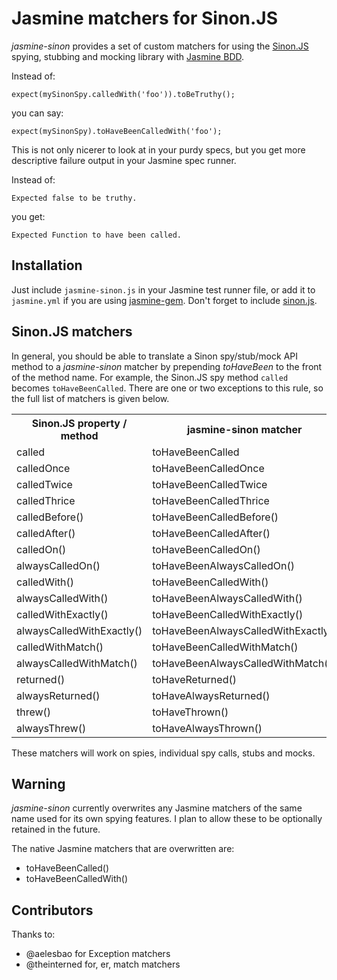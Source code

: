 # Jasmine matchers for Sinon.JS

_jasmine-sinon_ provides a set of custom matchers for using the [Sinon.JS](http://sinonjs.org/) spying, stubbing and mocking library with [Jasmine BDD](http://pivotal.github.com/jasmine/).

Instead of:

    expect(mySinonSpy.calledWith('foo')).toBeTruthy();
    
you can say:

    expect(mySinonSpy).toHaveBeenCalledWith('foo');
    
This is not only nicerer to look at in your purdy specs, but you get more descriptive failure output in your Jasmine spec runner.

Instead of:

    Expected false to be truthy.
    
you get:

    Expected Function to have been called.

## Installation

Just include <code>jasmine-sinon.js</code> in your Jasmine test runner file, or add it to <code>jasmine.yml</code> if you are using [jasmine-gem](https://github.com/pivotal/jasmine-gem). Don't forget to include [sinon.js](https://github.com/cjohansen/Sinon.JS).

## Sinon.JS matchers

In general, you should be able to translate a Sinon spy/stub/mock API method to a _jasmine-sinon_ matcher by prepending _toHaveBeen_ to the front of the method name. For example, the Sinon.JS spy method <code>called</code> becomes <code>toHaveBeenCalled</code>. There are one or two exceptions to this rule, so the full list of matchers is given below.

<table>
    <tr>
        <th>Sinon.JS property / method</th>
        <th>jasmine-sinon matcher</th>
    </tr>
    <tr>
        <td>called</td>
        <td>toHaveBeenCalled</td>
    </tr>
    <tr>
        <td>calledOnce</td>
        <td>toHaveBeenCalledOnce</td>
    </tr>
    <tr>
        <td>calledTwice</td>
        <td>toHaveBeenCalledTwice</td>
    </tr>
    <tr>
        <td>calledThrice</td>
        <td>toHaveBeenCalledThrice</td>
    </tr>
    <tr>
        <td>calledBefore()</td>
        <td>toHaveBeenCalledBefore()</td>
    </tr>
    <tr>
        <td>calledAfter()</td>
        <td>toHaveBeenCalledAfter()</td>
    </tr>
    <tr>
        <td>calledOn()</td>
        <td>toHaveBeenCalledOn()</td>
    </tr>
    <tr>
        <td>alwaysCalledOn()</td>
        <td>toHaveBeenAlwaysCalledOn()</td>
    </tr>
    <tr>
        <td>calledWith()</td>
        <td>toHaveBeenCalledWith()</td>
    </tr>
    <tr>
        <td>alwaysCalledWith()</td>
        <td>toHaveBeenAlwaysCalledWith()</td>
    </tr>
    <tr>
        <td>calledWithExactly()</td>
        <td>toHaveBeenCalledWithExactly()</td>
    </tr>
    <tr>
        <td>alwaysCalledWithExactly()</td>
        <td>toHaveBeenAlwaysCalledWithExactly()</td>
    </tr>
    <tr>
        <td>calledWithMatch()</td>
        <td>toHaveBeenCalledWithMatch()</td>
    </tr>
    <tr>
        <td>alwaysCalledWithMatch()</td>
        <td>toHaveBeenAlwaysCalledWithMatch()</td>
    </tr>
    <tr>
        <td>returned()</td>
        <td>toHaveReturned()</td>
    </tr>
    <tr>
        <td>alwaysReturned()</td>
        <td>toHaveAlwaysReturned()</td>
    </tr>
    <tr>
        <td>threw()</td>
        <td>toHaveThrown()</td>
    </tr>
    <tr>
        <td>alwaysThrew()</td>
        <td>toHaveAlwaysThrown()</td>
    </tr>
</table>

These matchers will work on spies, individual spy calls, stubs and mocks.

## Warning

_jasmine-sinon_ currently overwrites any Jasmine matchers of the same name used for its own spying features. I plan to allow these to be optionally retained in the future.

The native Jasmine matchers that are overwritten are:

* toHaveBeenCalled()
* toHaveBeenCalledWith()

## Contributors

Thanks to:

* @aelesbao for Exception matchers
* @theinterned for, er, match matchers
